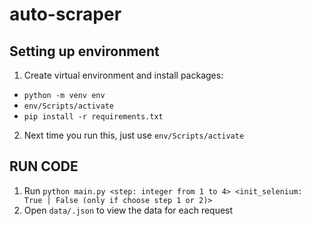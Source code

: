 # auto-scraper
## Setting up environment
1) Create virtual environment and install packages:
- `python -m venv env`
- `env/Scripts/activate`
- `pip install -r requirements.txt`
2) Next time you run this, just use `env/Scripts/activate`

## RUN CODE
1) Run `python main.py <step: integer from 1 to 4> <init_selenium: True | False (only if choose step 1 or 2)>`
2) Open `data/.json` to view the data for each request
